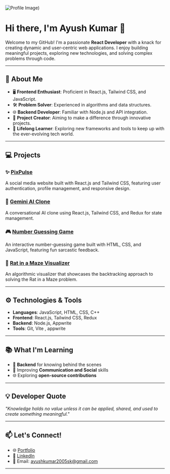 ![Profile Image](https://avatars.githubusercontent.com/u/158518323?v=4)) 

# Hi there, I'm Ayush Kumar 👋  


Welcome to my GitHub! I'm a passionate **React Developer** with a knack for creating dynamic and user-centric web applications. I enjoy building meaningful projects, exploring new technologies, and solving complex problems through code.  

---

## 🌟 About Me  
- 🖥️ **Frontend Enthusiast**: Proficient in React.js, Tailwind CSS, and JavaScript.  
- 🛠️ **Problem Solver**: Experienced in algorithms and data structures.  
- 🌐 **Backend Developer**: Familiar with Node.js and API integration.  
- 🚀 **Project Creator**: Aiming to make a difference through innovative projects.  
- 📘 **Lifelong Learner**: Exploring new frameworks and tools to keep up with the ever-evolving tech world.  

---

## 💻 Projects 

### ✨ **[PixPulse](https://pix-pulse-react-app.vercel.app/)**  
A social media website built with React.js and Tailwind CSS, featuring user authentication, profile management, and responsive design.  

### 🤖 **[Gemini AI Clone](https://gemini-clone-react-weld.vercel.app/)**  
A conversational AI clone using React.js, Tailwind CSS, and Redux for state management.  

### 🎮 **[Number Guessing Game](https://github.com/AyushKumarDEVs/Number-Guessing-Game)**  
An interactive number-guessing game built with HTML, CSS, and JavaScript, featuring fun sarcastic feedback.  

### 🧠 **[Rat in a Maze Visualizer](https://ayushkumardevs.github.io/Rat-in-Maze-Problem/)**  
An algorithmic visualizer that showcases the backtracking approach to solving the Rat in a Maze problem.  

---

## ⚙️ Technologies & Tools  
- **Languages**: JavaScript, HTML, CSS, C++  
- **Frontend**: React.js, Tailwind CSS, Redux  
- **Backend**: Node.js, Appwrite  
- **Tools**: Git, Vite , appwrite

---

## 📚 What I'm Learning  
- 📱 **Backend** for knowing behind the scenes
- 🧮 Improving **Communication and Social** skills  
- 🌐 Exploring **open-source contributions**  

---

## 💡 Developer Quote  
*"Knowledge holds no value unless it can be applied, shared, and used to create something meaningful."*  

---

## 📫 Let's Connect!  
- 🌐 [Portfolio](https://ayushkumar-dev.vercel.app/)  
- 💼 [LinkedIn](linkedin.com/in/ayush-kumar-sk)  
- 📧 Email: ayushkumar2005sk@gmail.com

---
